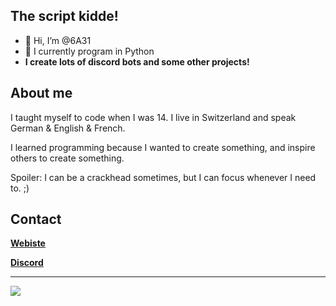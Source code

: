 ## The script kidde! ##
- 👋 Hi, I’m @6A31
- 🐍 I currently program in Python
- **I create lots of discord bots and some other projects!**

## About me
I taught myself to code when I was 14. 
I live in Switzerland and speak German & English & French. 

I learned programming because I wanted to create something, and inspire others to create something.

Spoiler: I can be a crackhead sometimes, but I can focus whenever I need to. ;)

## Contact

**[Webiste](https://6A31.com)**

**[Discord](https://discord.6A31.com)**

---
<img src="https://github-readme-stats.vercel.app/api?username=6A31&show_icons=true"/>

